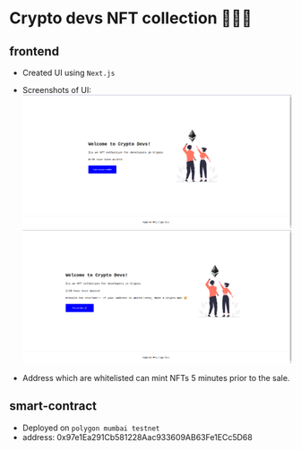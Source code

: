 # Crypto devs NFT collection 🤑🧑‍💻

## frontend

- Created UI using `Next.js`
- Screenshots of UI:
![img1](./github-assets/img1.png)
![img3](./github-assets/img2.png)

- Address which are whitelisted can mint NFTs 5 minutes prior to the sale.

## smart-contract

- Deployed on `polygon mumbai testnet`
- address: 0x97e1Ea291Cb581228Aac933609AB63Fe1ECc5D68
